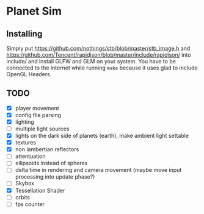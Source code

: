 # Planet Sim

## Installing
Simply put https://github.com/nothings/stb/blob/master/stb_image.h and https://github.com/Tencent/rapidjson/blob/master/include/rapidjson/ into include/
and install GLFW and GLM on your system.
You have to be connected to the internet while running `make` because
it uses glad to include OpenGL Headers.

## TODO
- [x] player movement
- [x] config file parsing
- [x] lighting
- [ ] multiple light sources
- [x] lights on the dark side of planets (earth), make ambient light settable
- [x] textures
- [x] non lambertian reflectors
- [ ] attentuation
- [ ] ellipsoids instead of spheres
- [ ] delta time in rendering and camera movement (maybe move input processing into update phase?)
- [ ] Skybox
- [x] Tessellation Shader
- [ ] orbits
- [ ] fps counter
